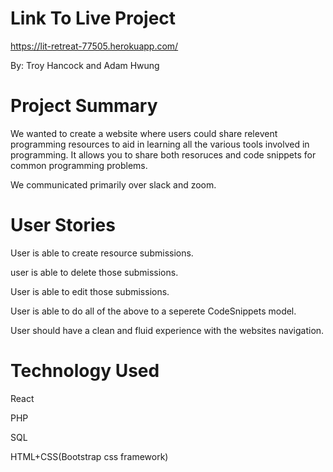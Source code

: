 # Link To Live Project
https://lit-retreat-77505.herokuapp.com/

By: Troy Hancock and Adam Hwung

# Project Summary
We wanted to create a website where users could share relevent programming resources to aid in learning all the various tools involved in programming. It allows you to share both resoruces and code snippets for common programming problems.

We communicated primarily over slack and zoom.

# User Stories
User is able to create resource submissions.

user is able to delete those submissions.

User is able to edit those submissions.

User is able to do all of the above to a seperete CodeSnippets model.

User should have a clean and fluid experience with the websites navigation.

# Technology Used
React

PHP

SQL

HTML+CSS(Bootstrap css framework)

